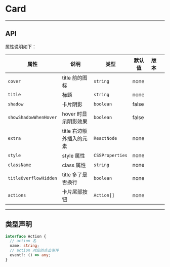 # Card

---

## API

属性说明如下：

| 属性                  | 说明                     | 类型            | 默认值 | 版本 |     |
| --------------------- | ------------------------ | --------------- | ------ | ---- | --- |
| `cover`               | title 前的图标           | `string`        | none   |      |     |
| `title`               | 标题                     | `string`        | none   |      |     |
| `shadow`              | 卡片阴影                 | `boolean`       | false  |      |     |
| `showShadowWhenHover` | hover 时显示阴影效果     | `boolean`       | false  |      |     |
| `extra`               | title 右边额外插入的元素 | `ReactNode`     | none   |      |     |
| `style`               | style 属性               | `CSSProperties` | none   |      |     |
| `className`           | class 属性               | `string`        | none   |      |     |
| `titleOverflowHidden` | title 多了是否换行       | `boolean`       | none   |      |     |
| `actions`             | 卡片尾部按钮             | `Action[]`      | none   |      |     |

---

## 类型声明

```ts
interface Action {
  // action 名
  name: string;
  // action 对应的点击事件
  event?: () => any;
}
```

